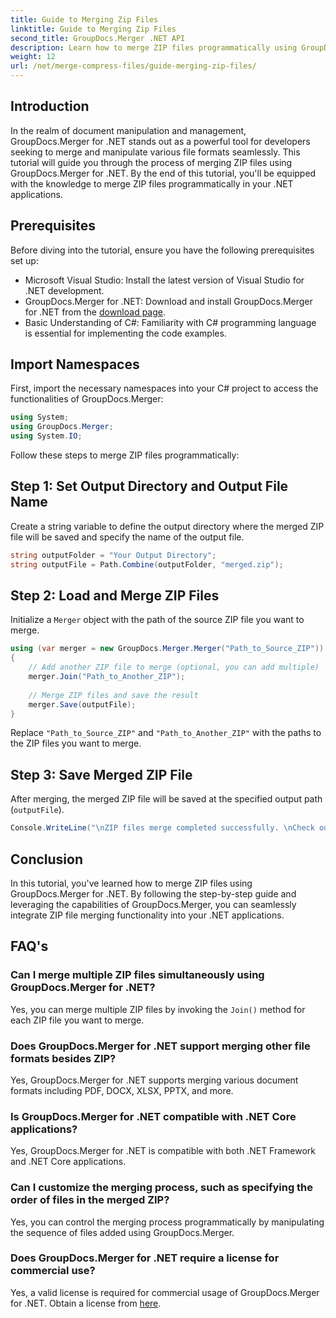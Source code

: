 ```yaml
---
title: Guide to Merging Zip Files
linktitle: Guide to Merging Zip Files
second_title: GroupDocs.Merger .NET API
description: Learn how to merge ZIP files programmatically using GroupDocs.Merger for .NET. This tutorial provides a detailed guide for developers.
weight: 12
url: /net/merge-compress-files/guide-merging-zip-files/
---
```

## Introduction
In the realm of document manipulation and management, GroupDocs.Merger for .NET stands out as a powerful tool for developers seeking to merge and manipulate various file formats seamlessly. This tutorial will guide you through the process of merging ZIP files using GroupDocs.Merger for .NET. By the end of this tutorial, you'll be equipped with the knowledge to merge ZIP files programmatically in your .NET applications.
## Prerequisites
Before diving into the tutorial, ensure you have the following prerequisites set up:
- Microsoft Visual Studio: Install the latest version of Visual Studio for .NET development.
- GroupDocs.Merger for .NET: Download and install GroupDocs.Merger for .NET from the [download page](https://releases.groupdocs.com/merger/net/).
- Basic Understanding of C#: Familiarity with C# programming language is essential for implementing the code examples.

## Import Namespaces
First, import the necessary namespaces into your C# project to access the functionalities of GroupDocs.Merger:
```csharp
using System; 
using GroupDocs.Merger;
using System.IO;
```

Follow these steps to merge ZIP files programmatically:
## Step 1: Set Output Directory and Output File Name
Create a string variable to define the output directory where the merged ZIP file will be saved and specify the name of the output file.
```csharp
string outputFolder = "Your Output Directory";
string outputFile = Path.Combine(outputFolder, "merged.zip");
```
## Step 2: Load and Merge ZIP Files
Initialize a `Merger` object with the path of the source ZIP file you want to merge.
```csharp
using (var merger = new GroupDocs.Merger.Merger("Path_to_Source_ZIP"))
{
    // Add another ZIP file to merge (optional, you can add multiple)
    merger.Join("Path_to_Another_ZIP");
    
    // Merge ZIP files and save the result
    merger.Save(outputFile);
}
```
Replace `"Path_to_Source_ZIP"` and `"Path_to_Another_ZIP"` with the paths to the ZIP files you want to merge.
## Step 3: Save Merged ZIP File
After merging, the merged ZIP file will be saved at the specified output path (`outputFile`).
```csharp
Console.WriteLine("\nZIP files merge completed successfully. \nCheck output in {0}", outputFolder);
```

## Conclusion
In this tutorial, you've learned how to merge ZIP files using GroupDocs.Merger for .NET. By following the step-by-step guide and leveraging the capabilities of GroupDocs.Merger, you can seamlessly integrate ZIP file merging functionality into your .NET applications.

## FAQ's
### Can I merge multiple ZIP files simultaneously using GroupDocs.Merger for .NET?
Yes, you can merge multiple ZIP files by invoking the `Join()` method for each ZIP file you want to merge.
### Does GroupDocs.Merger for .NET support merging other file formats besides ZIP?
Yes, GroupDocs.Merger for .NET supports merging various document formats including PDF, DOCX, XLSX, PPTX, and more.
### Is GroupDocs.Merger for .NET compatible with .NET Core applications?
Yes, GroupDocs.Merger for .NET is compatible with both .NET Framework and .NET Core applications.
### Can I customize the merging process, such as specifying the order of files in the merged ZIP?
Yes, you can control the merging process programmatically by manipulating the sequence of files added using GroupDocs.Merger.
### Does GroupDocs.Merger for .NET require a license for commercial use?
Yes, a valid license is required for commercial usage of GroupDocs.Merger for .NET. Obtain a license from [here](https://purchase.groupdocs.com/buy).
